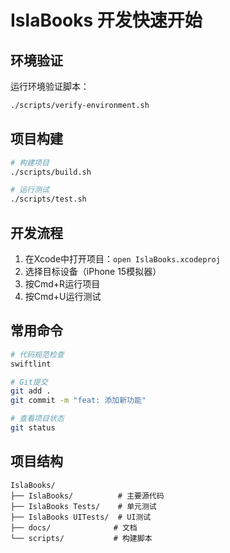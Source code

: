 # IslaBooks 开发快速开始

## 环境验证

运行环境验证脚本：
```bash
./scripts/verify-environment.sh
```

## 项目构建

```bash
# 构建项目
./scripts/build.sh

# 运行测试
./scripts/test.sh
```

## 开发流程

1. 在Xcode中打开项目：`open IslaBooks.xcodeproj`
2. 选择目标设备（iPhone 15模拟器）
3. 按Cmd+R运行项目
4. 按Cmd+U运行测试

## 常用命令

```bash
# 代码规范检查
swiftlint

# Git提交
git add .
git commit -m "feat: 添加新功能"

# 查看项目状态
git status
```

## 项目结构

```
IslaBooks/
├── IslaBooks/          # 主要源代码
├── IslaBooks Tests/    # 单元测试
├── IslaBooks UITests/  # UI测试
├── docs/              # 文档
└── scripts/           # 构建脚本
```
